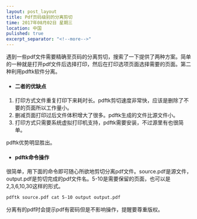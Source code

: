```yaml
---
layout: post_layout
title: Pdf页码级别的分离剪切
time: 2017年08月02日 星期三
location: 中国
pulished: true
excerpt_separator: "<!--more-->"
---
```

遇到一些pdf文件需要精确至页码的分离剪切，搜索了一下提供了两种方案。简单的一种就是打开pdf文件后选择打印，然后在打印选项页面选择需要的页面。第二种利用pdftk软件分离。


+ #### 二者的优缺点

1. 打印方式文件重复打印下来耗时长。pdftk剪切速度非常快，应该是删除了不要的页面所以工作量小。 
2. 删减页面打印过后文件体积增大了很多。pdftk生成的文件比源文件小。
3. 打印方式只需要系统虚拟打印机支持，pdftk需要安装，不过源里有也很简单。

pdftk优势明显胜出。
+ #### pdftk命令操作

<!--more-->
很简单，用下面的命令即可随心所欲地剪切分离pdf文件。source.pdf是源文件，output.pdf是剪切完成的pdf文件名。5-10是需要保留的页面，也可以是2,3,6,10,30这样的形式。

```bash
pdftk source.pdf cat 5-10 output output.pdf
```

分离有的pdf时会提示pdf有密码但是不影响操作，提醒要尊重版权。
